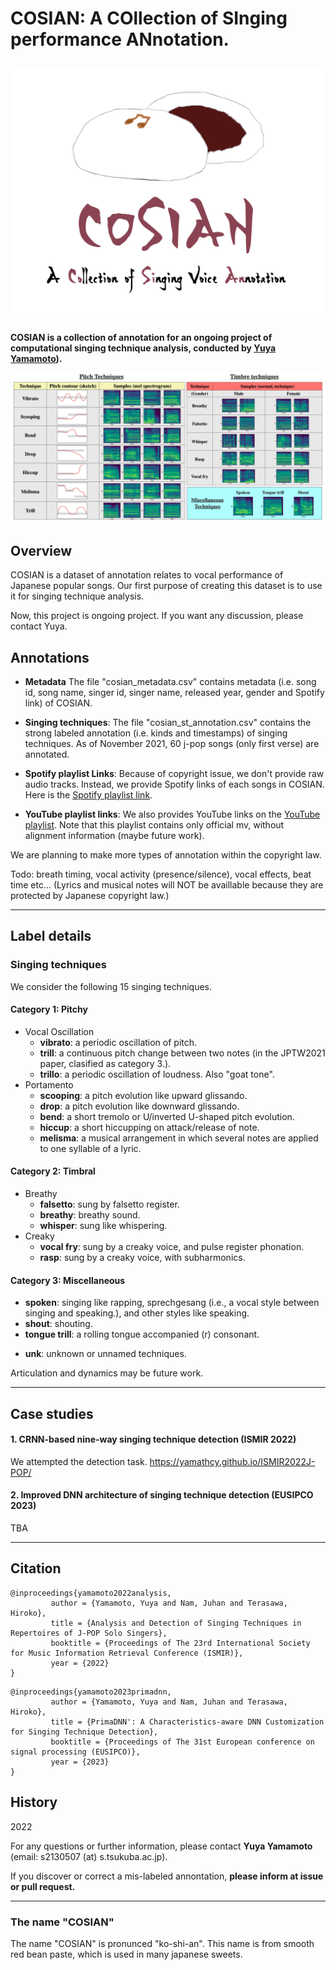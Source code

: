 # COSIAN: A COllection of SInging performance ANnotation.
![img.png](COSIAN_LOGO.png)
---

**COSIAN is a collection of annotation for an ongoing project of computational singing technique analysis, conducted by [Yuya Yamamoto](yamathcy.github.io)).** 


![](example.png)

## Overview
COSIAN is a dataset of annotation relates to vocal performance of Japanese popular songs.
Our first purpose of creating this dataset is to use it for singing technique analysis.

Now, this project is ongoing project. If you want any discussion, please contact Yuya. 

## Annotations
+ **Metadata**
The file "cosian_metadata.csv" contains metadata (i.e. song id, song name, singer id, singer name, released year, gender and Spotify link) of COSIAN. 

+ **Singing techniques**:
The file "cosian_st_annotation.csv" contains the strong labeled annotation (i.e. kinds and timestamps) of singing techniques.
As of November 2021, 60 j-pop songs (only first verse) are annotated. 

+ **Spotify playlist Links**:
Because of copyright issue, we don't provide raw audio tracks. Instead, we provide Spotify links of each songs in COSIAN.
Here is the [Spotify playlist link](https://open.spotify.com/playlist/3PWNWSUxxw281MMh4VaxG3?si=7cabf83a193a42e9).

+ **YouTube playlist links**:
We also provides YouTube links on the [YouTube playlist](https://www.youtube.com/playlist?list=PLyN1Xf0UVWhw1kjAsCEmYMvKbixIAQ5N5).
Note that this playlist contains only official mv, without alignment information (maybe future work).

We are planning to make more types of annotation within the copyright law.

Todo: breath timing, vocal activity (presence/silence), vocal effects, beat time etc...
(Lyrics and musical notes will NOT be availlable because they are protected by Japanese copyright law.)

---
## Label details

### Singing techniques
We consider the following 15 singing techniques. 

#### Category 1: Pitchy
+ Vocal Oscillation
  + **vibrato**: a periodic oscillation of pitch.
  + **trill**: a continuous pitch change between two notes (in the JPTW2021 paper, clasified as category 3.).
  + **trillo**: a periodic oscillation of loudness. Also "goat tone".
+ Portamento
  + **scooping**: a pitch evolution like upward glissando.
  + **drop**: a pitch evolution like downward glissando.
  + **bend**: a short tremolo or U/inverted U-shaped pitch evolution.
  + **hiccup**: a short hiccupping on attack/release of note.
  + **melisma**: a musical arrangement in which several notes are applied to one syllable of a lyric.

#### Category 2: Timbral
+ Breathy
  + **falsetto**: sung by falsetto register.
  + **breathy**: breathy sound.
  + **whisper**: sung like whispering.
+ Creaky
  + **vocal fry**: sung by a creaky voice, and pulse register phonation.
  + **rasp**: sung by a creaky voice, with subharmonics.

#### Category 3: Miscellaneous
+ **spoken**: singing like rapping, sprechgesang (i.e., a vocal style between singing and speaking.), and other styles like speaking.
+ **shout**: shouting.
+ **tongue trill**: a rolling tongue accompanied (r) consonant.
<!-- + **staccato**: the notes sung very briefly with gaps between other notes. -->
+ **unk**: unknown or unnamed techniques.

Articulation and dynamics may be future work.

---
## Case studies
#### 1. CRNN-based nine-way singing technique detection (ISMIR 2022)
We attempted the detection task.
https://yamathcy.github.io/ISMIR2022J-POP/


#### 2. Improved DNN architecture of singing technique detection (EUSIPCO 2023)
TBA 


---
## Citation
```
@inproceedings{yamamoto2022analysis,
         author = {Yamamoto, Yuya and Nam, Juhan and Terasawa, Hiroko},
         title = {Analysis and Detection of Singing Techniques in Repertoires of J-POP Solo Singers},
         booktitle = {Proceedings of The 23rd International Society for Music Information Retrieval Conference (ISMIR)},
         year = {2022}
}
```
```
@inproceedings{yamamoto2023primadnn,
         author = {Yamamoto, Yuya and Nam, Juhan and Terasawa, Hiroko},
         title = {PrimaDNN': A Characteristics-aware DNN Customization for Singing Technique Detection},
         booktitle = {Proceedings of The 31st European conference on signal processing (EUSIPCO)},
         year = {2023}
}
```


## History
2022 


For any questions or further information, please contact **Yuya Yamamoto** (email: s2130507 (at) s.tsukuba.ac.jp).

If you discover or correct a mis-labeled annontation, **please inform at issue or pull request.**

---
### The name "COSIAN"
The name "COSIAN" is pronunced "ko-shi-an". This name is from smooth red bean paste,
which is used in many japanese sweets.

